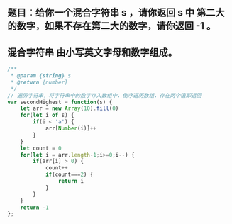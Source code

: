## 题目：给你一个混合字符串 s ，请你返回 s 中 第二大 的数字，如果不存在第二大的数字，请你返回 -1 。
## 混合字符串 由小写英文字母和数字组成。

```js
/**
 * @param {string} s
 * @return {number}
 */
// 遍历字符串，将字符串中的数字存入数组中，倒序遍历数组，存在两个值即返回
var secondHighest = function(s) {
    let arr = new Array(10).fill(0)
    for(let i of s) {
        if(i < 'a') {
            arr[Number(i)]++
        }
    }
    let count = 0
    for(let i = arr.length-1;i>=0;i--) {
        if(arr[i] > 0) {
            count++
            if(count===2) {
                return i
            }
        }
    }
    return -1
};

```